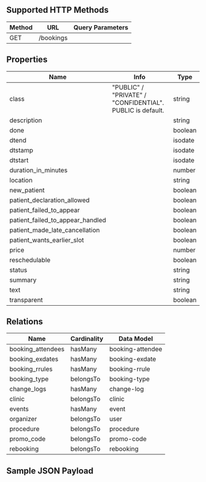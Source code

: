 ## Supported HTTP Methods
| Method | URL | Query Parameters |
| ------ | --- | ---------------- |
| GET | /bookings |  |


## Properties
| Name | Info | Type |
| ------------- | ------------- | ------------- |
| class | "PUBLIC" / "PRIVATE" / "CONFIDENTIAL". PUBLIC is default. | string |
| description |  | string |
| done |  | boolean |
| dtend |  | isodate |
| dtstamp |  | isodate |
| dtstart |  | isodate |
| duration_in_minutes |  | number |
| location |  | string |
| new_patient |  | boolean |
| patient_declaration_allowed |  | boolean |
| patient_failed_to_appear |  | boolean |
| patient_failed_to_appear_handled |  | boolean |
| patient_made_late_cancellation |  | boolean |
| patient_wants_earlier_slot |  | boolean |
| price |  | number |
| reschedulable |  | boolean |
| status |  | string |
| summary |  | string |
| text |  | string |
| transparent |  | boolean |

## Relations
| Name | Cardinality | Data Model |
| ------------- | ------------- | ------------- |
| booking_attendees | hasMany | booking-attendee |
| booking_exdates | hasMany | booking-exdate |
| booking_rrules | hasMany | booking-rrule |
| booking_type | belongsTo | booking-type |
| change_logs | hasMany | change-log |
| clinic | belongsTo | clinic |
| events | hasMany | event |
| organizer | belongsTo | user |
| procedure | belongsTo | procedure |
| promo_code | belongsTo | promo-code |
| rebooking | belongsTo | rebooking |

## Sample JSON Payload
```

```
